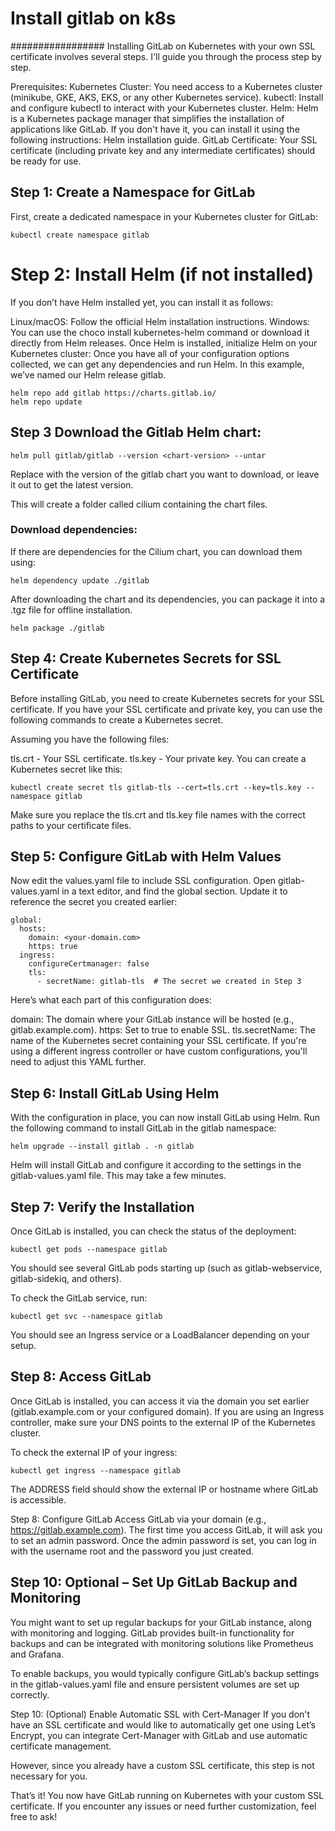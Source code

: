# Install gitlab on k8s
#################
Installing GitLab on Kubernetes with your own SSL certificate involves several steps. I'll guide you through the process step by step.

Prerequisites:
Kubernetes Cluster: You need access to a Kubernetes cluster (minikube, GKE, AKS, EKS, or any other Kubernetes service).
kubectl: Install and configure kubectl to interact with your Kubernetes cluster.
Helm: Helm is a Kubernetes package manager that simplifies the installation of applications like GitLab. If you don't have it, you can install it using the following instructions: Helm installation guide.
GitLab Certificate: Your SSL certificate (including private key and any intermediate certificates) should be ready for use.

## Step 1: Create a Namespace for GitLab
First, create a dedicated namespace in your Kubernetes cluster for GitLab:

```
kubectl create namespace gitlab
```
# Step 2: Install Helm (if not installed)
If you don’t have Helm installed yet, you can install it as follows:

Linux/macOS: Follow the official Helm installation instructions.
Windows: You can use the choco install kubernetes-helm command or download it directly from Helm releases.
Once Helm is installed, initialize Helm on your Kubernetes cluster:
Once you have all of your configuration options collected, we can get any dependencies and run Helm. In this example, we’ve named our Helm release gitlab.
```
helm repo add gitlab https://charts.gitlab.io/
helm repo update
```
## Step 3 Download the Gitlab Helm chart:
```
helm pull gitlab/gitlab --version <chart-version> --untar
```
Replace <chart-version> with the version of the gitlab chart you want to download, or leave it out to get the latest version.

This will create a folder called cilium containing the chart files.

### Download dependencies:
If there are dependencies for the Cilium chart, you can download them using:

```
helm dependency update ./gitlab
```
After downloading the chart and its dependencies, you can package it into a .tgz file for offline installation.
```
helm package ./gitlab
```


## Step 4: Create Kubernetes Secrets for SSL Certificate
Before installing GitLab, you need to create Kubernetes secrets for your SSL certificate. If you have your SSL certificate and private key, you can use the following commands to create a Kubernetes secret.

Assuming you have the following files:

tls.crt - Your SSL certificate.
tls.key - Your private key.
You can create a Kubernetes secret like this:
```
kubectl create secret tls gitlab-tls --cert=tls.crt --key=tls.key --namespace gitlab
```
Make sure you replace the tls.crt and tls.key file names with the correct paths to your certificate files.

## Step 5: Configure GitLab with Helm Values

Now edit the values.yaml file to include SSL configuration. Open gitlab-values.yaml in a text editor, and find the global section. Update it to reference the secret you created earlier:

```
global:
  hosts:
    domain: <your-domain.com>
    https: true
  ingress:
    configureCertmanager: false
    tls:
      - secretName: gitlab-tls  # The secret we created in Step 3
```

Here’s what each part of this configuration does:

domain: The domain where your GitLab instance will be hosted (e.g., gitlab.example.com).
https: Set to true to enable SSL.
tls.secretName: The name of the Kubernetes secret containing your SSL certificate.
If you're using a different ingress controller or have custom configurations, you'll need to adjust this YAML further.

## Step 6: Install GitLab Using Helm
With the configuration in place, you can now install GitLab using Helm. Run the following command to install GitLab in the gitlab namespace:
```
helm upgrade --install gitlab . -n gitlab 

```
Helm will install GitLab and configure it according to the settings in the gitlab-values.yaml file. This may take a few minutes.

## Step 7: Verify the Installation
Once GitLab is installed, you can check the status of the deployment:

```
kubectl get pods --namespace gitlab
```
You should see several GitLab pods starting up (such as gitlab-webservice, gitlab-sidekiq, and others).

To check the GitLab service, run:

```
kubectl get svc --namespace gitlab
```
You should see an Ingress service or a LoadBalancer depending on your setup.

## Step 8: Access GitLab
Once GitLab is installed, you can access it via the domain you set earlier (gitlab.example.com or your configured domain). If you are using an Ingress controller, make sure your DNS points to the external IP of the Kubernetes cluster.

To check the external IP of your ingress:

```
kubectl get ingress --namespace gitlab
```
The ADDRESS field should show the external IP or hostname where GitLab is accessible.

Step 8: Configure GitLab
Access GitLab via your domain (e.g., https://gitlab.example.com).
The first time you access GitLab, it will ask you to set an admin password.
Once the admin password is set, you can log in with the username root and the password you just created.
## Step 10: Optional – Set Up GitLab Backup and Monitoring
You might want to set up regular backups for your GitLab instance, along with monitoring and logging. GitLab provides built-in functionality for backups and can be integrated with monitoring solutions like Prometheus and Grafana.

To enable backups, you would typically configure GitLab’s backup settings in the gitlab-values.yaml file and ensure persistent volumes are set up correctly.

Step 10: (Optional) Enable Automatic SSL with Cert-Manager
If you don't have an SSL certificate and would like to automatically get one using Let’s Encrypt, you can integrate Cert-Manager with GitLab and use automatic certificate management.

However, since you already have a custom SSL certificate, this step is not necessary for you.

That’s it! You now have GitLab running on Kubernetes with your custom SSL certificate. If you encounter any issues or need further customization, feel free to ask!



